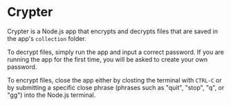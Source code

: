Crypter
===


Crypter is a Node.js app that encrypts and decrypts files that are saved in the app's `collection` folder.

To decrypt files, simply run the app and input a correct password. If you are running the app for the first time, you will be asked to create your own password.

To encrypt files, close the app either by closting the terminal with `CTRL-C` or by submitting a specific close phrase (phrases such as "quit", "stop", "q", or "gg") into the Node.js terminal.